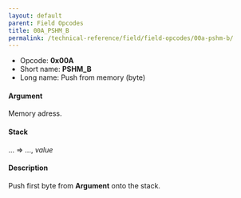 ```yaml
---
layout: default
parent: Field Opcodes
title: 00A_PSHM_B
permalink: /technical-reference/field/field-opcodes/00a-pshm-b/
---
```


-   Opcode: **0x00A**
-   Short name: **PSHM\_B**
-   Long name: Push from memory (byte)

#### Argument

Memory adress.

#### Stack

... =&gt; ..., *value*

#### Description

Push first byte from **Argument** onto the stack.
